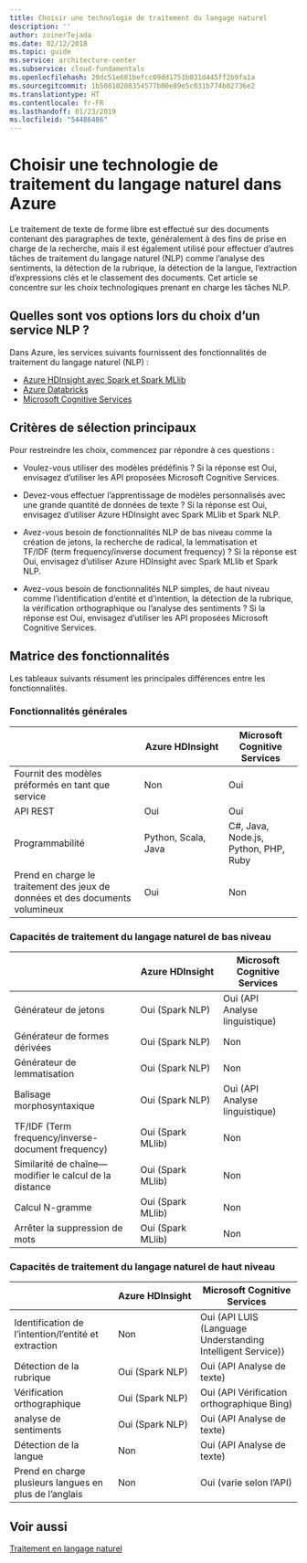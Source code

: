 ```yaml
---
title: Choisir une technologie de traitement du langage naturel
description: ''
author: zoinerTejada
ms.date: 02/12/2018
ms.topic: guide
ms.service: architecture-center
ms.subservice: cloud-fundamentals
ms.openlocfilehash: 20dc51e661befcc09dd1751b031d445ff2b9fa1a
ms.sourcegitcommit: 1b50810208354577b00e89e5c031b774b02736e2
ms.translationtype: HT
ms.contentlocale: fr-FR
ms.lasthandoff: 01/23/2019
ms.locfileid: "54486486"
---
```

# <a name="choosing-a-natural-language-processing-technology-in-azure"></a>Choisir une technologie de traitement du langage naturel dans Azure

Le traitement de texte de forme libre est effectué sur des documents contenant des paragraphes de texte, généralement à des fins de prise en charge de la recherche, mais il est également utilisé pour effectuer d’autres tâches de traitement du langage naturel (NLP) comme l’analyse des sentiments, la détection de la rubrique, la détection de la langue, l’extraction d’expressions clés et le classement des documents. Cet article se concentre sur les choix technologiques prenant en charge les tâches NLP.

<!-- markdownlint-disable MD026 -->

## <a name="what-are-your-options-when-choosing-an-nlp-service"></a>Quelles sont vos options lors du choix d’un service NLP ?

<!-- markdownlint-enable MD026 -->

Dans Azure, les services suivants fournissent des fonctionnalités de traitement du langage naturel (NLP) :

- [Azure HDInsight avec Spark et Spark MLlib](/azure/hdinsight/spark/apache-spark-overview)
- [Azure Databricks](/azure/azure-databricks/what-is-azure-databricks)
- [Microsoft Cognitive Services](/azure/cognitive-services/welcome)

## <a name="key-selection-criteria"></a>Critères de sélection principaux

Pour restreindre les choix, commencez par répondre à ces questions :

- Voulez-vous utiliser des modèles prédéfinis ? Si la réponse est Oui, envisagez d’utiliser les API proposées Microsoft Cognitive Services.

- Devez-vous effectuer l’apprentissage de modèles personnalisés avec une grande quantité de données de texte ? Si la réponse est Oui, envisagez d’utiliser Azure HDInsight avec Spark MLlib et Spark NLP.

- Avez-vous besoin de fonctionnalités NLP de bas niveau comme la création de jetons, la recherche de radical, la lemmatisation et TF/IDF (term frequency/inverse document frequency) ? Si la réponse est Oui, envisagez d’utiliser Azure HDInsight avec Spark MLlib et Spark NLP.

- Avez-vous besoin de fonctionnalités NLP simples, de haut niveau comme l’identification d’entité et d’intention, la détection de la rubrique, la vérification orthographique ou l’analyse des sentiments ? Si la réponse est Oui, envisagez d’utiliser les API proposées Microsoft Cognitive Services.

## <a name="capability-matrix"></a>Matrice des fonctionnalités

Les tableaux suivants résument les principales différences entre les fonctionnalités.

### <a name="general-capabilities"></a>Fonctionnalités générales

| | Azure HDInsight | Microsoft Cognitive Services |
| --- | --- | --- |
| Fournit des modèles préformés en tant que service | Non  | Oui |
| API REST | Oui | Oui |
| Programmabilité | Python, Scala, Java | C#, Java, Node.js, Python, PHP, Ruby |
| Prend en charge le traitement des jeux de données et des documents volumineux | Oui | Non  |

### <a name="low-level-natural-language-processing-capabilities"></a>Capacités de traitement du langage naturel de bas niveau

| | Azure HDInsight | Microsoft Cognitive Services |  
| --- | --- | --- |
| Générateur de jetons | Oui (Spark NLP) | Oui (API Analyse linguistique) |
| Générateur de formes dérivées | Oui (Spark NLP) | Non  |
| Générateur de lemmatisation | Oui (Spark NLP) | Non  |
| Balisage morphosyntaxique | Oui (Spark NLP) | Oui (API Analyse linguistique) |
| TF/IDF (Term frequency/inverse-document frequency) | Oui (Spark MLlib) | Non  |
| Similarité de chaîne&mdash;modifier le calcul de la distance | Oui (Spark MLlib) | Non  |
| Calcul N-gramme | Oui (Spark MLlib) | Non  |
| Arrêter la suppression de mots | Oui (Spark MLlib) | Non  |

### <a name="high-level-natural-language-processing-capabilities"></a>Capacités de traitement du langage naturel de haut niveau

| | Azure HDInsight | Microsoft Cognitive Services |
| --- | --- | --- |
| Identification de l’intention/l’entité et extraction | Non  | Oui (API LUIS (Language Understanding Intelligent Service)) |
| Détection de la rubrique | Oui (Spark NLP) | Oui (API Analyse de texte) |
| Vérification orthographique | Oui (Spark NLP) | Oui (API Vérification orthographique Bing) |
| analyse de sentiments | Oui (Spark NLP) | Oui (API Analyse de texte) |
| Détection de la langue | Non  | Oui (API Analyse de texte) |
| Prend en charge plusieurs langues en plus de l’anglais | Non  | Oui (varie selon l’API) |

## <a name="see-also"></a>Voir aussi

[Traitement en langage naturel](../scenarios/natural-language-processing.md)
